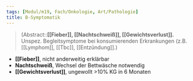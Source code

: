 ```yaml
---
tags: [Modul/m19, Fach/Onkologie, Art/Pathologie]
title: B-Symptomatik
---
```

> (Abstract::**[[Fieber]], [[Nachtschweiß]], [[Gewichtsverlust]].** Unspez. Begleitsymptome bei konsumierenden Erkrankungen (z.B. [[Lymphom]], [[Tbc]], [[Entzündung]].)

- **[[Fieber]]**, nicht anderweitig erklärbar
- **Nachtschweiß**, Wechsel der Bettwäsche notwendig
- **[[Gewichtsverlust]]**, ungewollt >10% KG in 6 Monaten
